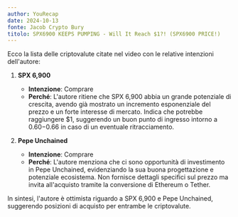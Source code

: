 ```yaml
---
author: YouRecap
date: 2024-10-13
fonte: Jacob Crypto Bury
titolo: SPX6900 KEEPS PUMPING - Will It Reach $1?! (SPX6900 PRICE!)
---
```


Ecco la lista delle criptovalute citate nel video con le relative intenzioni dell'autore:

1. **SPX 6,900**
   - **Intenzione**: Comprare
   - **Perché**: L'autore ritiene che SPX 6,900 abbia un grande potenziale di crescita, avendo già mostrato un incremento esponenziale del prezzo e un forte interesse di mercato. Indica che potrebbe raggiungere $1, suggerendo un buon punto di ingresso intorno a $0.60-$0.66 in caso di un eventuale ritracciamento.

2. **Pepe Unchained**
   - **Intenzione**: Comprare
   - **Perché**: L'autore menziona che ci sono opportunità di investimento in Pepe Unchained, evidenziando la sua buona progettazione e potenziale ecosistema. Non fornisce dettagli specifici sul prezzo ma invita all'acquisto tramite la conversione di Ethereum o Tether.

In sintesi, l'autore è ottimista riguardo a SPX 6,900 e Pepe Unchained, suggerendo posizioni di acquisto per entrambe le criptovalute.
